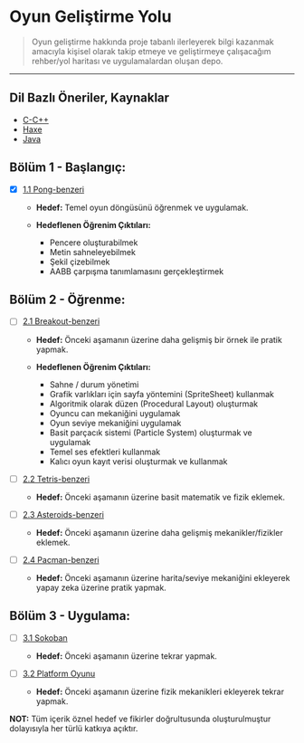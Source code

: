 # Oyun Geliştirme Yolu

> Oyun geliştirme hakkında proje tabanlı ilerleyerek bilgi kazanmak amacıyla kişisel olarak takip etmeye ve geliştirmeye çalışacağım rehber/yol haritası ve uygulamalardan oluşan depo.

---

## Dil Bazlı Öneriler, Kaynaklar

- [C-C++](c-cpp.md)
- [Haxe](haxe.md)
- [Java](java.md)

## Bölüm 1 - Başlangıç:

- [x] [1.1 Pong-benzeri](https://github.com/nuriu/ogy-oyunlar/tree/master/pong-ish)

  - **Hedef:** Temel oyun döngüsünü öğrenmek ve uygulamak.

  - **Hedeflenen Öğrenim Çıktıları:**
    - Pencere oluşturabilmek
    - Metin sahneleyebilmek
    - Şekil çizebilmek
    - AABB çarpışma tanımlamasını gerçekleştirmek

## Bölüm 2 - Öğrenme:

- [ ] [2.1 Breakout-benzeri](https://github.com/nuriu/ogy-oyunlar/tree/master/breakout-ish)

  - **Hedef:** Önceki aşamanın üzerine daha gelişmiş bir örnek ile pratik yapmak.

  - **Hedeflenen Öğrenim Çıktıları:**
    - Sahne / durum yönetimi
    - Grafik varlıkları için sayfa yöntemini (SpriteSheet) kullanmak
    - Algoritmik olarak düzen (Procedural Layout) oluşturmak
    - Oyuncu can mekaniğini uygulamak
    - Oyun seviye mekaniğini uygulamak
    - Basit parçacık sistemi (Particle System) oluşturmak ve uygulamak
    - Temel ses efektleri kullanmak
    - Kalıcı oyun kayıt verisi oluşturmak ve kullanmak

- [ ] [2.2 Tetris-benzeri]()

  - **Hedef:** Önceki aşamanın üzerine basit matematik ve fizik eklemek.

- [ ] [2.3 Asteroids-benzeri]()

  - **Hedef:** Önceki aşamanın üzerine daha gelişmiş mekanikler/fizikler eklemek.

- [ ] [2.4 Pacman-benzeri]()
  - **Hedef:** Önceki aşamanın üzerine harita/seviye mekaniğini ekleyerek yapay zeka üzerine pratik yapmak.

## Bölüm 3 - Uygulama:

- [ ] [3.1 Sokoban]()

  - **Hedef:** Önceki aşamanın üzerine tekrar yapmak.

- [ ] [3.2 Platform Oyunu]()
  - **Hedef:** Önceki aşamanın üzerine fizik mekanikleri ekleyerek tekrar yapmak.

**NOT:** Tüm içerik öznel hedef ve fikirler doğrultusunda oluşturulmuştur dolayısıyla her türlü katkıya açıktır.
